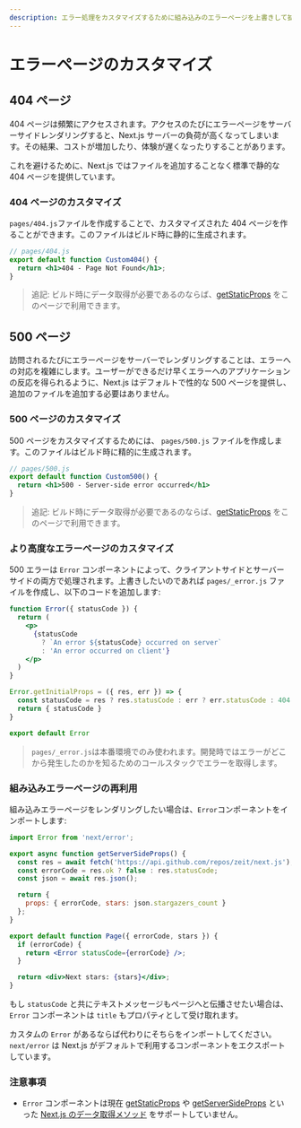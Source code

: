```yaml
---
description: エラー処理をカスタマイズするために組み込みのエラーページを上書きして拡張しましょう。
---
```


# エラーページのカスタマイズ

## 404 ページ

404 ページは頻繁にアクセスされます。アクセスのたびにエラーページをサーバーサイドレンダリングすると、Next.js サーバーの負荷が高くなってしまいます。その結果、コストが増加したり、体験が遅くなったりすることがあります。

これを避けるために、Next.js ではファイルを追加することなく標準で静的な 404 ページを提供しています。

### 404 ページのカスタマイズ

`pages/404.js`ファイルを作成することで、カスタマイズされた 404 ページを作ることができます。このファイルはビルド時に静的に生成されます。

```jsx
// pages/404.js
export default function Custom404() {
  return <h1>404 - Page Not Found</h1>;
}
```

> 追記: ビルド時にデータ取得が必要であるのならば、[getStaticProps](/docs/basic-features/data-fetching/get-static-props.md) をこのページで利用できます。

## 500 ページ

訪問されるたびにエラーページをサーバーでレンダリングすることは、エラーへの対応を複雑にします。ユーザーができるだけ早くエラーへのアプリケーションの反応を得られるように、Next.js はデフォルトで性的な 500 ページを提供し、追加のファイルを追加する必要はありません。

### 500 ページのカスタマイズ

500 ページをカスタマイズするためには、 `pages/500.js` ファイルを作成します。このファイルはビルド時に精的に生成されます。

```jsx
// pages/500.js
export default function Custom500() {
  return <h1>500 - Server-side error occurred</h1>
}
```

> 追記: ビルド時にデータ取得が必要であるのならば、[getStaticProps](/docs/basic-features/data-fetching/get-static-props.md) をこのページで利用できます。

### より高度なエラーページのカスタマイズ

500 エラーは `Error` コンポーネントによって、クライアントサイドとサーバーサイドの両方で処理されます。上書きしたいのであれば `pages/_error.js` ファイルを作成し、以下のコードを追加します:

```jsx
function Error({ statusCode }) {
  return (
    <p>
      {statusCode
        ? `An error ${statusCode} occurred on server`
        : 'An error occurred on client'}
    </p>
  )
}

Error.getInitialProps = ({ res, err }) => {
  const statusCode = res ? res.statusCode : err ? err.statusCode : 404
  return { statusCode }
}

export default Error
```

> `pages/_error.js`は本番環境でのみ使われます。開発時ではエラーがどこから発生したのかを知るためのコールスタックでエラーを取得します。

### 組み込みエラーページの再利用

組み込みエラーページをレンダリングしたい場合は、`Error`コンポーネントをインポートします:

```jsx
import Error from 'next/error';

export async function getServerSideProps() {
  const res = await fetch('https://api.github.com/repos/zeit/next.js');
  const errorCode = res.ok ? false : res.statusCode;
  const json = await res.json();

  return {
    props: { errorCode, stars: json.stargazers_count }
  };
}

export default function Page({ errorCode, stars }) {
  if (errorCode) {
    return <Error statusCode={errorCode} />;
  }

  return <div>Next stars: {stars}</div>;
}
```

もし `statusCode` と共にテキストメッセージもページへと伝播させたい場合は、`Error` コンポーネントは `title` もプロパティとして受け取れます。

カスタムの `Error` があるならば代わりにそちらをインポートしてください。 `next/error` は Next.js がデフォルトで利用するコンポーネントをエクスポートしています。

### 注意事項

- `Error` コンポーネントは現在 [getStaticProps](/docs/basic-features/data-fetching/get-static-props.md) や [getServerSideProps](y/docs/basic-features/data-fetching/get-server-side-props.md) といった [Next.js のデータ取得メソッド](/docs/basic-features/data-fetching/overview.md) をサポートしていません。
